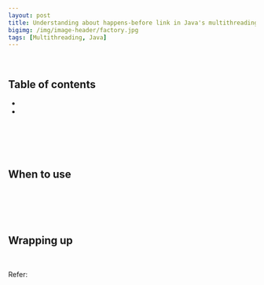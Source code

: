 ```yaml
---
layout: post
title: Understanding about happens-before link in Java's multithreading
bigimg: /img/image-header/factory.jpg
tags: [Multithreading, Java]
---
```




<br>

## Table of contents
- []()
- []()

<br>

## 






<br>

## When to use






<br>

## 



<br>

## Wrapping up




<br>

Refer: 

[]()
